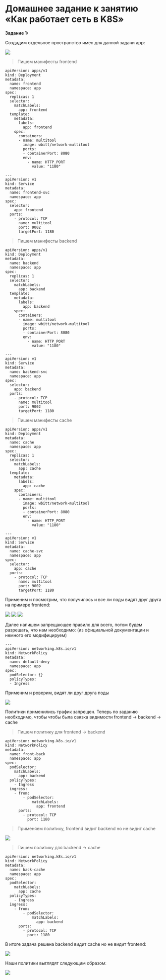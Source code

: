 # Домашнее задание к занятию «Как работает сеть в K8S»

**Задание 1:**

Cоздадим отдельное пространство имен для данной задачи app:

![](https://github.com/lukoshkovve/NetologyDevOps/blob/main/K8Snetwork/foto/1.JPG)

>Пишем манифесты frontend

```
apiVersion: apps/v1
kind: Deployment
metadata:
  name: frontend
  namespace: app
spec:
  replicas: 1
  selector:
    matchLabels:
      app: frontend
  template:
    metadata:
      labels:
        app: frontend
    spec:
      containers:
      - name: multitool
        image: wbitt/network-multitool
        ports:
        - containerPort: 8080
        env:
          - name: HTTP_PORT
            value: "1180"

---
apiVersion: v1
kind: Service
metadata:
  name: frontend-svc
  namespace: app
spec:
  selector:
    app: frontend
  ports:
    - protocol: TCP
      name: multitool
      port: 9002
      targetPort: 1180
```
>Пишем манифесты backend

```
apiVersion: apps/v1
kind: Deployment
metadata:
  name: backend
  namespace: app
spec:
  replicas: 1
  selector:
    matchLabels:
      app: backend
  template:
    metadata:
      labels:
        app: backend
    spec:
      containers:
      - name: multitool
        image: wbitt/network-multitool
        ports:
        - containerPort: 8080
        env:
          - name: HTTP_PORT
            value: "1180"

---
apiVersion: v1
kind: Service
metadata:
  name: backend-svc
  namespace: app
spec:
  selector:
    app: backend
  ports:
    - protocol: TCP
      name: multitool
      port: 9002
      targetPort: 1180

```
>Пишем манифесты cache

```
apiVersion: apps/v1
kind: Deployment
metadata:
  name: cache
  namespace: app
spec:
  replicas: 1
  selector:
    matchLabels:
      app: cache
  template:
    metadata:
      labels:
        app: cache
    spec:
      containers:
      - name: multitool
        image: wbitt/network-multitool
        ports:
        - containerPort: 8080
        env:
          - name: HTTP_PORT
            value: "1180"

---
apiVersion: v1
kind: Service
metadata:
  name: cache-svc
  namespace: app
spec:
  selector:
    app: cache
  ports:
    - protocol: TCP
      name: multitool
      port: 9002
      targetPort: 1180
```


Применим и посмотрим, что получилось и все ли поды видят друг друга на примере frontend:

![](https://github.com/lukoshkovve/NetologyDevOps/blob/main/K8Snetwork/foto/2.JPG)
![](https://github.com/lukoshkovve/NetologyDevOps/blob/main/K8Snetwork/foto/3.JPG)
![](https://github.com/lukoshkovve/NetologyDevOps/blob/main/K8Snetwork/foto/4.JPG)

Далее напишем запрещающее правило для всего, потом будем разрешать, что нам необходимо:
(из официальной документации и немного его модифицируем)

```
---
apiVersion: networking.k8s.io/v1
kind: NetworkPolicy
metadata:
  name: default-deny
  namespace: app
spec:
  podSelector: {}
  policyTypes:
  - Ingress

```
Применим и роверим, видят ли друг друга поды

![](https://github.com/lukoshkovve/NetologyDevOps/blob/main/K8Snetwork/foto/5.JPG)

Политики применились трафик запрещен. Теперь по заданию необходимо, чтобы чтобы была связка видимости frontend -> backend -> cache

>Пишем политику для frontend -> backend

```
apiVersion: networking.k8s.io/v1
kind: NetworkPolicy
metadata:
  name: front-back
  namespace: app
spec:
  podSelector:
    matchLabels:
      app: backend
  policyTypes:
    - Ingress
  ingress:
    - from:
        - podSelector:
            matchLabels:
              app: frontend
      ports:
        - protocol: TCP
          port: 1180
```
>Применяем политику, frontend видит backend но не видит cache

![](https://github.com/lukoshkovve/NetologyDevOps/blob/main/K8Snetwork/foto/6.JPG)

>Пишем политику для backend -> cache

```
apiVersion: networking.k8s.io/v1
kind: NetworkPolicy
metadata:
  name: back-cache
  namespace: app
spec:
  podSelector:
    matchLabels:
      app: cache
  policyTypes:
    - Ingress
  ingress:
    - from:
        - podSelector:
            matchLabels:
              app: backend
      ports:
        - protocol: TCP
          port: 1180
```
В итоге задача решена backend видит cache но не видит frontend:

![](https://github.com/lukoshkovve/NetologyDevOps/blob/main/K8Snetwork/foto/6.JPG)

Наши политики выглядят следующим образом:

![](https://github.com/lukoshkovve/NetologyDevOps/blob/main/K8Snetwork/foto/7.JPG)